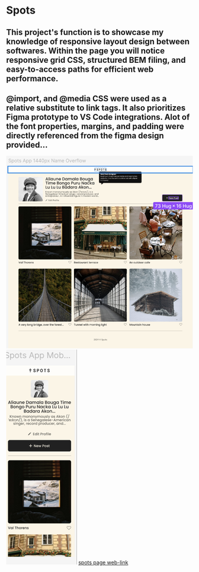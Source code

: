 # Spots

## This project's function is to showcase my knowledge of responsive layout design between softwares. Within the page you will notice responsive grid CSS, structured BEM filing, and easy-to-access paths for efficient web performance.

## @import, and @media CSS were used as a relative substitute to link tags. It also prioritizes Figma prototype to VS Code integrations. Alot of the font properties, margins, and padding were directly referenced from the figma design provided...

![alt text](./images/spots-figma-desktop.png)
![alt text](./images/spots-figma-mobile.png)
[spots page web-link](https://simehale.github.io/se_project_spots/)

